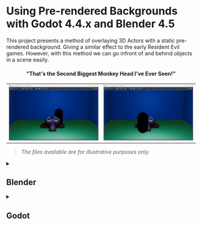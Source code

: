 # Using Pre-rendered Backgrounds with Godot 4.4.x and Blender 4.5

This project presents a method of overlaying 3D Actors with a static pre-rendered background. Giving a similar effect to the early Resident Evil games. However, with this method we can go infront of and behind objects in a scene easily.

#### <p align="center">"That's the Second Biggest Monkey Head I've Ever Seen!"</p>
<table>
<tr>
  <td>
<img src="pictures/Demo000.png" />
  </td>
  <td>
  <img src="pictures/Demo001.png" />
  </td>
	</tr>
</table>

> *The files available are for illustrative purposes only.*

<details>
<summary><h2>Blender</h2></summary>

<h3>Overview</h3>

> - Create scene
> - Render scene and save to file
> - Export scene, with camera, to .glb (glTF 2.0)

<details>
<summary><h3>Procedure</h3></summary>

Using Blender we create the set for our Scene and arrange a camera to view it with. We render this scene and save it, a .PNG should be fine, as this will be the Backdrop to our node in Godot. The Blender file, including the Camera data, must also be exported as .glTF 2.0 file for use in Godot. Finally, ensure the scene is saved for future reference.
</details>
</details>

<details>
<summary><h2>Godot</h2></summary>

<h3>Overview</h3>

> - Import external files
> - Create scene with Node2D root node
> - Add Sprite2D node
> - Parent two SubViewports to the root
>   - Set their size to match the screen
> - Add model to scene
>   - Separate components (Make Local)
>   - Attach Collision data (StaticBody3D) to Actors
>   - Move the Mesh (MeshInstance3D) data to the Stage
> - Create Camera2D and parent to root
>   - Set Anchor Mode to Fixed Top Left 
>   - Add TextureRect as child
>   - Set TextureRect to ViewportTexture
>   - Point the ViewportTexture to the Actors Subviewport
> - Attach a MeshInstance3D to one of the 3D cameras
>   - Make a new QuadMesh, set size to 2m
>   - Make a new Shader Material
>   - To Stage/Camera/Aperture create and code the Translate_Depth.gdshader
>   - To Actors/Camera/Aperture create and code the Scene_Compositor.gdshader
> - Create and attach a script to the root node
> - Code, or add to the _on_ready() function with the Scene.gd script
> - Ensure Actors entities have their places
> - Set Stage and Actors to their own 3D Worlds

<details>
<summary><h3>Pre-requisites</h3></summary>

You will need a 3D character with a script to handle movement. There is a simple Capsule supplied however you will need to bind your own keys to actions: move_forward,move_backward,move_left and move_right, for it to function.
</details>

<details>
<summary><h3>Procedure</h3></summary>

In Godot we can import our Blender files, Scene.png and Scene.glb. (And a 3D character, one is supplied if you don't have one readily available.) From here we should create a new scene and set the root as Node2D(*).

The first meta-layer we use will be the Backdrop. For this, create a new Sprite2D node attached to the root (or just drag 'n' drop the .png into the scene,) and set it to the backdrop image. Next, configure it so that the Offset/Centered is Off and set the Transform to (0,0) in world space.

We have our painted backdrop in place. We now need to set the Stage for the actors. So, add two SubViewports to the root node. I have named them Stage and Actors respectively, and they'll be reference as this from this point onwards. We need to resize both the Stage and Actors nodes to the size of our screen.

Once we have the containers we need our model available to the scene.  The simplest way to achieve this is to drag and drop it into the root node, Node2D. We then need to separate the components and reparent them by bringing up the right-click menu and selecting Make Local. With the individual parts available we reparent the Camera to the Stage, and make a copy that is parented to the Actors SubViewport.

For an easy collision model we can take the StaticBody3D nodes from the Blender scene and parent them to the Actors node, renaming them for easy reference.

The Meshes (named Suzanne and Cube in this example) are attached to the Stage. This is all the data we need from the model. However there is a loose Node3D that can be safely removed from our project.

To complete our base hierarchy we add a Camera2D node to the root, and a TextureRect to that. Using the Inspector we attach a ViewportTexture and set that to the Actors Subviewport. Before we move on, select the Camera2D and set the Anchor Mode to Fixed Top Left in the properties pael.

Now we need to look again at our 3D Cameras and to either add a MeshInstance3D and name it Aperture, this will be a short lived template that we can copy to the other. The properties of the MeshInstance3D should be a New QuadMesh that is doubled in size to fill the screen. To this new QuadMesh add a Material Override that is set to a New ShaderMaterial. Finally copy the MeshInstance3D (renamed to Aperture) to the other 3D Camera.

We will create two Shaders to linearlize the depth texture, and on one composite it into one image. First we begin with the Actors/Camera/Aperture.

<blockquote>
<details>
<summary><b>Translate_Depth.gdshader</b></summary>
<table>
  <tbody>
    
```
shader_type spatial;
render_mode unshaded,ambient_light_disabled,depth_draw_always,shadows_disabled,cull_disabled;

uniform sampler2D DEPTH_TEXTURE : hint_depth_texture;

void vertex() {
	// Called for every vertex the material is visible on.
	POSITION = vec4( VERTEX.xy,1.,1. );
}

float get_linear_map( float t_depth,vec2 t_scr_uv,mat4 t_matrix ){
	
	#if CURRENT_RENDERER == RENDERER_COMPATIBILITY
	vec3 this_ndc = vec3(t_scr_uv, t_depth) * 2.0 - 1.0;
	#else
	vec3 ndc = vec3(SCREEN_UV * 2.0 - 1.0, t_depth);
	#endif
	vec4 view = t_matrix * vec4(this_ndc, 1.0);
	
	view.xyz /= view.w;
	
	float linear_depth = view.z*0.01;
	return linear_depth;
}

void fragment(){
	// Called for every pixel the material is visible on.
	float depth = texture( DEPTH_TEXTURE, SCREEN_UV).x;
	float linear_depth = get_linear_map( depth, SCREEN_UV, INV_PROJECTION_MATRIX );
	
	ALBEDO.rgb = vec3( fract( linear_depth ) );
}

```
</tbody>
</table>
</details>
</blockquote>

And, on to the Actors/Camera/Aperture we follow the same routine however we make a new shader: the Scene_Compositor.gdshader.

<blockquote>
<details>
<summary><b>Scene_Compositor.gdshader</b></summary>
<table>
  <tbody>
    
```
shader_type spatial;
render_mode unshaded,ambient_light_disabled,depth_draw_always,shadows_disabled,cull_disabled;

uniform sampler2D DEPTH_TEXTURE : hint_depth_texture;
uniform sampler2D GEOMETRY : filter_nearest;
uniform sampler2D BACKGROUND : filter_nearest;

void vertex() {
	// Called for every vertex the material is visible on.
	POSITION = vec4( VERTEX.xy,1.,1. );
}

float get_linear_map( float t_depth,vec2 t_scr_uv,mat4 t_matrix ){

	#if CURRENT_RENDERER == RENDERER_COMPATIBILITY
	vec3 this_ndc = vec3(t_scr_uv, t_depth) * 2.0 - 1.0;
	#else
	vec3 ndc = vec3(SCREEN_UV * 2.0 - 1.0, t_depth);
	#endif
	vec4 view = t_matrix * vec4(this_ndc, 1.0);

	view.xyz /= view.w;

	float linear_depth = view.z*0.01;
	return linear_depth;
}

void fragment(){
	// Set Background to our pre-rendered scene.
	ALBEDO.rgb = texture( BACKGROUND,SCREEN_UV ).rgb;

	// Get the texture created from our Geometry World3D.
	float geometry = texture( GEOMETRY,SCREEN_UV ).x;

	// Create a linearized depth map from our main 'Actors' scene.
	float depth = texture( DEPTH_TEXTURE,SCREEN_UV ).x;
	float linear_depth = get_linear_map( depth, SCREEN_UV, INV_PROJECTION_MATRIX );

	// Compare the depth maps and discard any pixels occuled by the former.
	if( fract(geometry) < fract(linear_depth) ){
		discard;
	}
}
```
</tbody>
</table>
</details>
</blockquote>

You can see that there is not much difference between the two, but the second one composites where the other just translates Godots' depth texture.

There is only one last script we need to make; on the root node attach a script. The function will, on Scene instantiation read the depth texture from the Stage and send that, and the Backdrop image, to the Compositor shader.

<blockquote>
<details>
<summary><b>Scene.gd</b></summary>
<table>
  <tbody>
    
```
extends Node2D

func _ready() -> void:
	$Actors/Camera/Aperture.material_override.set_shader_parameter("BACKGROUND",$Backdrop.texture)
	var stage_set = $Stage.get_texture()
	$Actors/Camera/Aperture.material_override.set_shader_parameter("GEOMETRY",stage_set)

```
</tbody>
</table>
</details>
</blockquote>

With this done we can add our Player, props and other interactables to Actors to be properly occluded. Before finally setting the Stage and Actors into their Own World 3D. You will need to toggle Own World 3D to visually adjust and positions.
</details>
</details>
